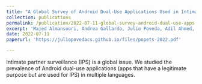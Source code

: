 ```yaml
---
title: "A Global Survey of Android Dual-Use Applications Used in Intimate Partner Surveillance"
collection: publications
permalink: /publication/2022-07-11-global-survey-android-dual-use-apps
excerpt: 'Majed Almansoori, Andrea Gallardo, Julio Poveda, Adil Ahmed, Rahul Chatterjee. In Proceedings on Privacy Enhancing Technologies. 2022.'
date: 2022-07-11
paperurl: 'https://juliopovedacs.github.io/files/popets-2022.pdf'

---
```

Intimate partner surveillance (IPS) is a global issue. We studied the prevalence of Android dual-use applications (apps that have a legitimate purpose but are used for IPS) in multiple languages.
